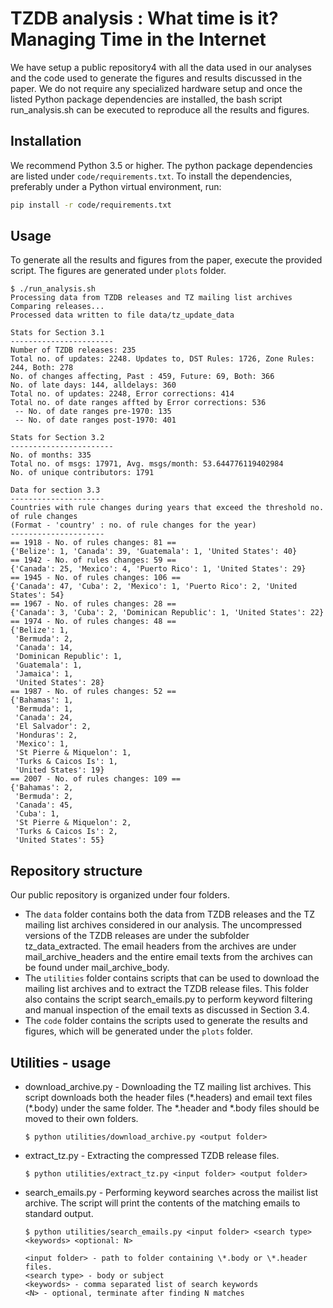 TZDB analysis : What time is it? Managing Time in the Internet
==============================================================

We have setup a public repository4 with all the data used in our
analyses and the code used to generate the figures and results
discussed in the paper. We do not require any specialized hardware
setup and once the listed Python package dependencies are installed,
the bash script run_analysis.sh can be executed to reproduce all the
results and figures.

Installation
------------

We recommend Python 3.5 or higher. The python package dependencies are listed under `code/requirements.txt`. To install the dependencies, preferably under a Python virtual environment, run:

```sh
pip install -r code/requirements.txt
```

Usage
-----

To generate all the results and figures from the paper, execute the provided script. The figures are generated under `plots` folder.

```
$ ./run_analysis.sh
Processing data from TZDB releases and TZ mailing list archives
Comparing releases...
Processed data written to file data/tz_update_data

Stats for Section 3.1
-----------------------
Number of TZDB releases: 235
Total no. of updates: 2248. Updates to, DST Rules: 1726, Zone Rules: 244, Both: 278
No. of changes affecting, Past : 459, Future: 69, Both: 366
No. of late days: 144, alldelays: 360
Total no. of updates: 2248, Error corrections: 414
Total no. of date ranges affted by Error corrections: 536
 -- No. of date ranges pre-1970: 135
 -- No. of date ranges post-1970: 401

Stats for Section 3.2
-----------------------
No. of months: 335
Total no. of msgs: 17971, Avg. msgs/month: 53.644776119402984
No. of unique contributors: 1791

Data for section 3.3
---------------------
Countries with rule changes during years that exceed the threshold no. of rule changes
(Format - 'country' : no. of rule changes for the year)
---------------------
== 1918 - No. of rules changes: 81 ==
{'Belize': 1, 'Canada': 39, 'Guatemala': 1, 'United States': 40}
== 1942 - No. of rules changes: 59 ==
{'Canada': 25, 'Mexico': 4, 'Puerto Rico': 1, 'United States': 29}
== 1945 - No. of rules changes: 106 ==
{'Canada': 47, 'Cuba': 2, 'Mexico': 1, 'Puerto Rico': 2, 'United States': 54}
== 1967 - No. of rules changes: 28 ==
{'Canada': 3, 'Cuba': 2, 'Dominican Republic': 1, 'United States': 22}
== 1974 - No. of rules changes: 48 ==
{'Belize': 1,
 'Bermuda': 2,
 'Canada': 14,
 'Dominican Republic': 1,
 'Guatemala': 1,
 'Jamaica': 1,
 'United States': 28}
== 1987 - No. of rules changes: 52 ==
{'Bahamas': 1,
 'Bermuda': 1,
 'Canada': 24,
 'El Salvador': 2,
 'Honduras': 2,
 'Mexico': 1,
 'St Pierre & Miquelon': 1,
 'Turks & Caicos Is': 1,
 'United States': 19}
== 2007 - No. of rules changes: 109 ==
{'Bahamas': 2,
 'Bermuda': 2,
 'Canada': 45,
 'Cuba': 1,
 'St Pierre & Miquelon': 2,
 'Turks & Caicos Is': 2,
 'United States': 55}

```

Repository structure
--------------------
Our public repository is organized under four folders.

- The `data` folder contains both the data from TZDB releases and the TZ mailing list archives considered in our analysis. The uncompressed versions of the TZDB releases are under the subfolder tz_data_extracted. The email headers from the archives are under mail_archive_headers and the entire email texts from the archives can be found under mail_archive_body.
- The `utilities` folder contains scripts that can be used to download the mailing list archives and to extract the TZDB release files. This folder also contains the script search_emails.py to perform keyword filtering and manual inspection of the email texts as discussed in Section 3.4.
- The `code` folder contains the scripts used to generate the results and figures, which will be generated under the `plots` folder.

Utilities - usage
-----------------

- download_archive.py - Downloading the TZ mailing list archives. This script downloads both the header files (\*.headers) and email text files (\*.body) under the same folder. The \*.header and \*.body files should be moved to their own folders.
  ```
  $ python utilities/download_archive.py <output folder>
  ```
- extract_tz.py - Extracting the compressed TZDB release files.
  ```
  $ python utilities/extract_tz.py <input folder> <output folder>
  ```
- search_emails.py - Performing keyword searches across the mailist list archive. The script will print the contents of the matching emails to standard output.
  ```
  $ python utilities/search_emails.py <input folder> <search type> <keywords> <optional: N>

  <input folder> - path to folder containing \*.body or \*.header files.
  <search type> - body or subject
  <keywords> - comma separated list of search keywords
  <N> - optional, terminate after finding N matches
  ```

